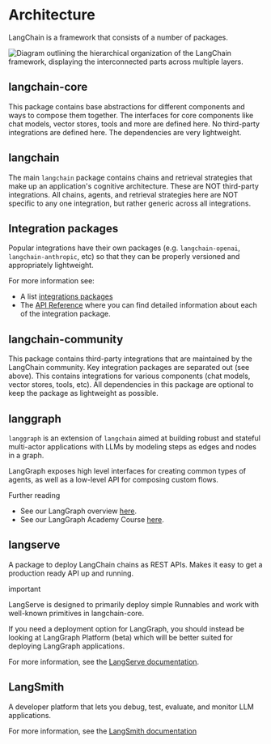 # Architecture

LangChain is a framework that consists of a number of packages.

![Diagram outlining the hierarchical organization of the LangChain framework, displaying the interconnected parts across multiple layers.](/svg/langchain_stack_112024.svg "LangChain Framework Overview")

## langchain-core[​](#langchain-core "Direct link to langchain-core")

This package contains base abstractions for different components and ways to compose them together.
The interfaces for core components like chat models, vector stores, tools and more are defined here.
No third-party integrations are defined here.
The dependencies are very lightweight.

## langchain[​](#langchain "Direct link to langchain")

The main `langchain` package contains chains and retrieval strategies that make up an application's cognitive architecture.
These are NOT third-party integrations.
All chains, agents, and retrieval strategies here are NOT specific to any one integration, but rather generic across all integrations.

## Integration packages[​](#integration-packages "Direct link to Integration packages")

Popular integrations have their own packages (e.g. `langchain-openai`, `langchain-anthropic`, etc) so that they can be properly versioned and appropriately lightweight.

For more information see:

* A list [integrations packages](/docs/integrations/providers/)
* The [API Reference](https://python.langchain.com/api_reference/) where you can find detailed information about each of the integration package.

## langchain-community[​](#langchain-community "Direct link to langchain-community")

This package contains third-party integrations that are maintained by the LangChain community.
Key integration packages are separated out (see above).
This contains integrations for various components (chat models, vector stores, tools, etc).
All dependencies in this package are optional to keep the package as lightweight as possible.

## langgraph[​](#langgraph "Direct link to langgraph")

`langgraph` is an extension of `langchain` aimed at building robust and stateful multi-actor applications with LLMs by modeling steps as edges and nodes in a graph.

LangGraph exposes high level interfaces for creating common types of agents, as well as a low-level API for composing custom flows.

Further reading

* See our LangGraph overview [here](https://langchain-ai.github.io/langgraph/concepts/high_level/#core-principles).
* See our LangGraph Academy Course [here](https://academy.langchain.com/courses/intro-to-langgraph).

## langserve[​](#langserve "Direct link to langserve")

A package to deploy LangChain chains as REST APIs. Makes it easy to get a production ready API up and running.

important

LangServe is designed to primarily deploy simple Runnables and work with well-known primitives in langchain-core.

If you need a deployment option for LangGraph, you should instead be looking at LangGraph Platform (beta) which will be better suited for deploying LangGraph applications.

For more information, see the [LangServe documentation](/docs/langserve/).

## LangSmith[​](#langsmith "Direct link to LangSmith")

A developer platform that lets you debug, test, evaluate, and monitor LLM applications.

For more information, see the [LangSmith documentation](https://docs.smith.langchain.com)